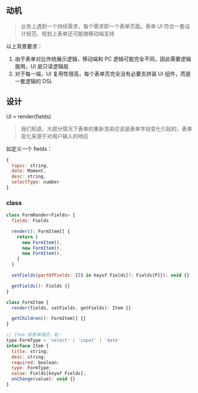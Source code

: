 ## 动机

> 业务上遇到一个持续需求，每个需求即一个表单页面。表单 UI 符合一套设计规范，规划上表单还可能做移动端支持

以上背景要求：

1. 由于表单对比传统展示逻辑，移动端和 PC 逻辑可能完全不同，因此需要逻辑服用，UI 层只读逻辑层
2. 对于每一端，UI 复用性很高，每个表单页完全没有必要去拼装 UI 组件，而是一套逻辑的 DSL

## 设计

UI = render(fields)

> 我们知道，大部分情况下表单的重新渲染应该是表单字段变化引起的，表单变化来源于对用户输入的响应

如定义一个 fields：

```js
{
  topic: string,
  date: Moment,
  desc: string,
  selectType: number
}
```

### class

```js
class FormRender<Fields> {
  fields: Fields

  render(): FormItem[] {
    return [
      new FormItem(),
      new FormItem(),
      new FormItem(),
    ]
  }

  setFields(partOfFields: {[S in keyof Fields]?: Fields[P]}): void {}

  getFields(): Fields {}
}

class FormItem {
  render(fields, setFields, getFields): Item {}

  getChildren(): FormItem[] {}
}

// Item 即表单描述，如：
type FormType = 'select' | 'input' | 'date'
interface Item {
  title: string;
  desc: string;
  required: boolean;
  type: FormType;
  value: Fields[keyof Fields];
  onChange(value): void {}
}
```
